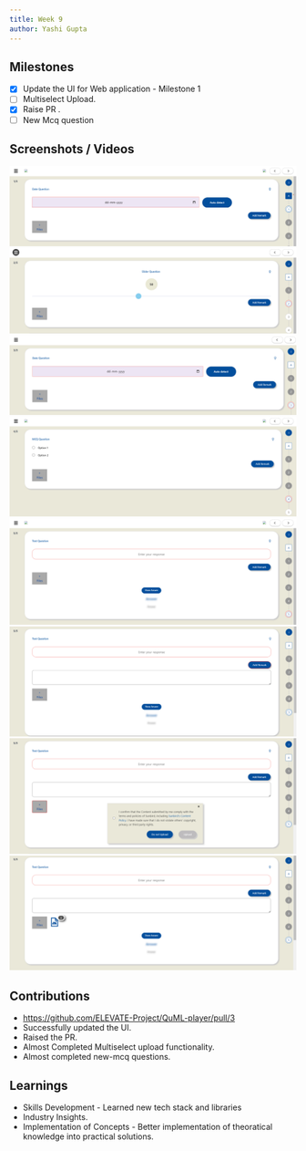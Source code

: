```yaml
---
title: Week 9
author: Yashi Gupta
---
```


## Milestones
- [x] Update the UI for Web application - Milestone 1
- [ ] Multiselect Upload.
- [x] Raise PR .
- [ ] New Mcq question

## Screenshots / Videos 
![Alt text](<../../../../../images/Screenshot 2023-09-03 220606.png>)
![Alt text](<../../../../../images/Screenshot 2023-09-03 220658.png>)
![Alt text](<../../../../../images/Screenshot 2023-09-03 220707.png>)
![Alt text](<../../../../../images/Screenshot 2023-09-03 220716.png>)
![Alt text](<../../../../../images/Screenshot 2023-09-03 220739.png>)
![Alt text](<../../../../../images/Screenshot 2023-09-03 220822.png>)
![Alt text](<../../../../../images/Screenshot 2023-09-03 220833.png>)
![Alt text](<../../../../../images/Screenshot 2023-09-03 220852.png>)

## Contributions
- https://github.com/ELEVATE-Project/QuML-player/pull/3
- Successfully updated the UI.
- Raised the PR.
- Almost Completed Multiselect upload functionality.
- Almost completed new-mcq questions.

## Learnings
- Skills Development - Learned new tech stack and libraries
- Industry Insights.
- Implementation of Concepts - Better implementation of theoratical knowledge into practical     solutions.
